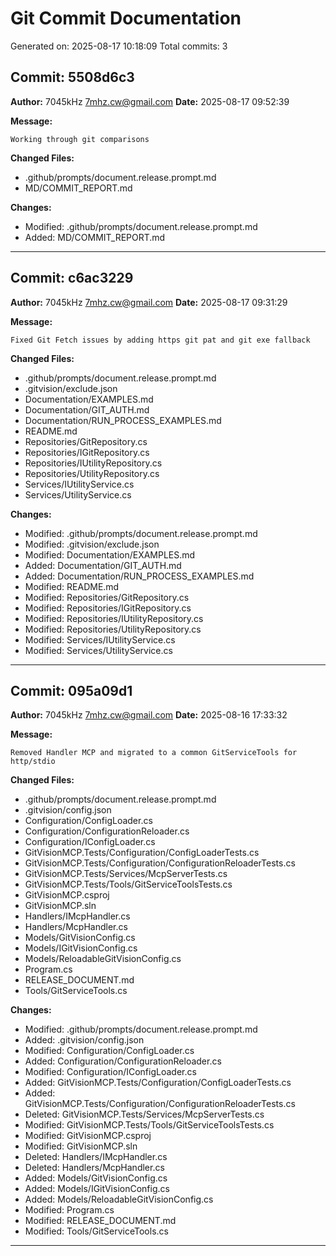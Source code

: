 # Git Commit Documentation

Generated on: 2025-08-17 10:18:09
Total commits: 3

## Commit: 5508d6c3

**Author:** 7045kHz <7mhz.cw@gmail.com>
**Date:** 2025-08-17 09:52:39

**Message:**
```
Working through git comparisons

```

**Changed Files:**
- .github/prompts/document.release.prompt.md
- MD/COMMIT_REPORT.md

**Changes:**
- Modified: .github/prompts/document.release.prompt.md
- Added: MD/COMMIT_REPORT.md

---

## Commit: c6ac3229

**Author:** 7045kHz <7mhz.cw@gmail.com>
**Date:** 2025-08-17 09:31:29

**Message:**
```
Fixed Git Fetch issues by adding https git pat and git exe fallback

```

**Changed Files:**
- .github/prompts/document.release.prompt.md
- .gitvision/exclude.json
- Documentation/EXAMPLES.md
- Documentation/GIT_AUTH.md
- Documentation/RUN_PROCESS_EXAMPLES.md
- README.md
- Repositories/GitRepository.cs
- Repositories/IGitRepository.cs
- Repositories/IUtilityRepository.cs
- Repositories/UtilityRepository.cs
- Services/IUtilityService.cs
- Services/UtilityService.cs

**Changes:**
- Modified: .github/prompts/document.release.prompt.md
- Modified: .gitvision/exclude.json
- Modified: Documentation/EXAMPLES.md
- Added: Documentation/GIT_AUTH.md
- Added: Documentation/RUN_PROCESS_EXAMPLES.md
- Modified: README.md
- Modified: Repositories/GitRepository.cs
- Modified: Repositories/IGitRepository.cs
- Modified: Repositories/IUtilityRepository.cs
- Modified: Repositories/UtilityRepository.cs
- Modified: Services/IUtilityService.cs
- Modified: Services/UtilityService.cs

---

## Commit: 095a09d1

**Author:** 7045kHz <7mhz.cw@gmail.com>
**Date:** 2025-08-16 17:33:32

**Message:**
```
Removed Handler MCP and migrated to a common GitServiceTools for http/stdio

```

**Changed Files:**
- .github/prompts/document.release.prompt.md
- .gitvision/config.json
- Configuration/ConfigLoader.cs
- Configuration/ConfigurationReloader.cs
- Configuration/IConfigLoader.cs
- GitVisionMCP.Tests/Configuration/ConfigLoaderTests.cs
- GitVisionMCP.Tests/Configuration/ConfigurationReloaderTests.cs
- GitVisionMCP.Tests/Services/McpServerTests.cs
- GitVisionMCP.Tests/Tools/GitServiceToolsTests.cs
- GitVisionMCP.csproj
- GitVisionMCP.sln
- Handlers/IMcpHandler.cs
- Handlers/McpHandler.cs
- Models/GitVisionConfig.cs
- Models/IGitVisionConfig.cs
- Models/ReloadableGitVisionConfig.cs
- Program.cs
- RELEASE_DOCUMENT.md
- Tools/GitServiceTools.cs

**Changes:**
- Modified: .github/prompts/document.release.prompt.md
- Added: .gitvision/config.json
- Modified: Configuration/ConfigLoader.cs
- Added: Configuration/ConfigurationReloader.cs
- Modified: Configuration/IConfigLoader.cs
- Added: GitVisionMCP.Tests/Configuration/ConfigLoaderTests.cs
- Added: GitVisionMCP.Tests/Configuration/ConfigurationReloaderTests.cs
- Deleted: GitVisionMCP.Tests/Services/McpServerTests.cs
- Modified: GitVisionMCP.Tests/Tools/GitServiceToolsTests.cs
- Modified: GitVisionMCP.csproj
- Modified: GitVisionMCP.sln
- Deleted: Handlers/IMcpHandler.cs
- Deleted: Handlers/McpHandler.cs
- Added: Models/GitVisionConfig.cs
- Added: Models/IGitVisionConfig.cs
- Added: Models/ReloadableGitVisionConfig.cs
- Modified: Program.cs
- Modified: RELEASE_DOCUMENT.md
- Modified: Tools/GitServiceTools.cs

---

